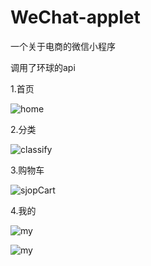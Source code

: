 # WeChat-applet
一个关于电商的微信小程序

调用了环球的api

1.首页

![home](https://rcyan.github.io/WeChat-applet/images/screenHome.jpg) 

2.分类

![classify](https://rcyan.github.io/WeChat-applet/images/screenClassify.jpg)

3.购物车

![sjopCart](https://rcyan.github.io/WeChat-applet/images/screenCart.jpg)

4.我的

![my](https://rcyan.github.io/WeChat-applet/images/screenMy.jpg)


![my](https://rcyan.github.io/WeChat-applet/images/ad1.jpg "我是悬停内容")

